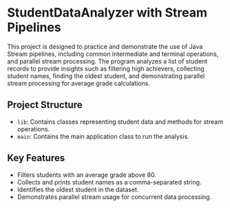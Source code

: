 # StudentDataAnalyzer with Stream Pipelines

This project is designed to practice and demonstrate the use of Java Stream pipelines, including common intermediate and terminal operations, and parallel stream processing. The program analyzes a list of student records to provide insights such as filtering high achievers, collecting student names, finding the oldest student, and demonstrating parallel stream processing for average grade calculations.

## Project Structure
- `lib`: Contains classes representing student data and methods for stream operations.
- `main`: Contains the main application class to run the analysis.

## Key Features
- Filters students with an average grade above 80.
- Collects and prints student names as a comma-separated string.
- Identifies the oldest student in the dataset.
- Demonstrates parallel stream usage for concurrent data processing.
